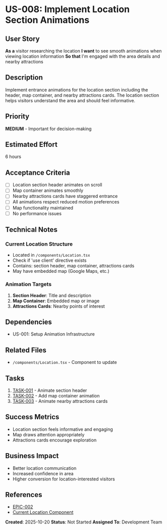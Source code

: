 # US-008: Implement Location Section Animations

## User Story

**As a** visitor researching the location
**I want** to see smooth animations when viewing location information
**So that** I'm engaged with the area details and nearby attractions

## Description

Implement entrance animations for the location section including the header, map container, and nearby attractions cards. The location section helps visitors understand the area and should feel informative.

## Priority

**MEDIUM** - Important for decision-making

## Estimated Effort

6 hours

## Acceptance Criteria

- [ ] Location section header animates on scroll
- [ ] Map container animates smoothly
- [ ] Nearby attractions cards have staggered entrance
- [ ] All animations respect reduced motion preferences
- [ ] Map functionality maintained
- [ ] No performance issues

## Technical Notes

### Current Location Structure

- Located in `/components/Location.tsx`
- Check if 'use client' directive exists
- Contains: section header, map container, attractions cards
- May have embedded map (Google Maps, etc.)

### Animation Targets

1. **Section Header**: Title and description
2. **Map Container**: Embedded map or image
3. **Attractions Cards**: Nearby points of interest

## Dependencies

- US-001: Setup Animation Infrastructure

## Related Files

- `/components/Location.tsx` - Component to update

## Tasks

1. [TASK-001](./tasks/TASK-001.md) - Animate section header
2. [TASK-002](./tasks/TASK-002.md) - Add map container animation
3. [TASK-003](./tasks/TASK-003.md) - Animate nearby attractions cards

## Success Metrics

- Location section feels informative and engaging
- Map draws attention appropriately
- Attractions cards encourage exploration

## Business Impact

- Better location communication
- Increased confidence in area
- Higher conversion for location-interested visitors

## References

- [EPIC-002](../epic.md)
- [Current Location Component](../../../../components/Location.tsx)

**Created**: 2025-10-20
**Status**: Not Started
**Assigned To**: Development Team
